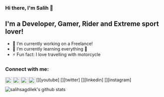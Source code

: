 ### Hi there, I'm Salih 👋

## I'm a Developer, Gamer, Rider and Extreme sport lover!
- 🔭 I’m currently working on a Freelance!
- 🌱 I’m currently learning everything 🤣
- ⚡ Fun fact: I love travelling with motorcycle

### Connect with me:
[<img align="left" alt="UCb0MTmFU1uAzaXrgjSZkwJw | YouTube" width="22px" src="https://cdn.jsdelivr.net/npm/simple-icons@v3/icons/youtube.svg" />][youtube]
[<img align="left" alt="salihsagdilek | Twitter" width="22px" src="https://cdn.jsdelivr.net/npm/simple-icons@v3/icons/twitter.svg" />][twitter]
[<img align="left" alt="salihsagdilek | LinkedIn" width="22px" src="https://cdn.jsdelivr.net/npm/simple-icons@v3/icons/linkedin.svg" />][linkedin]
[<img align="left" alt="salihsagdilek | Instagram" width="22px" src="https://cdn.jsdelivr.net/npm/simple-icons@v3/icons/instagram.svg" />][instagram]


![salihsagdilek's github stats](https://github-readme-stats.vercel.app/api?username=salihsagdilek&count_private=true&show_icons=true)
